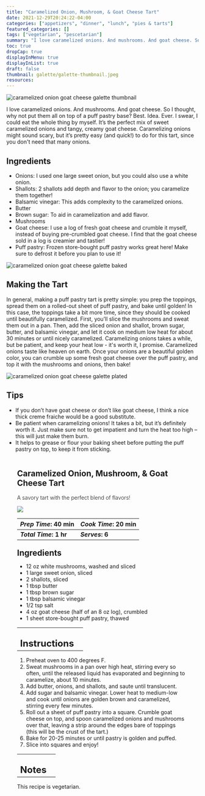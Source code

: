 ```yaml
---
title: "Caramelized Onion, Mushroom, & Goat Cheese Tart"
date: 2021-12-29T20:24:22-04:00
categories: ["appetizers", "dinner", "lunch", "pies & tarts"]
featured_categories: []
tags: ["vegetarian", "pescetarian"]
summary: "I love caramelized onions. And mushrooms. And goat cheese. So I thought, why not put them all on top of a puff pastry base? It’s the perfect mix of sweet, savory caramelized onions and tangy, creamy goat cheese."
toc: true
dropCap: true
displayInMenu: true
displayInList: true
draft: false
thumbnail: galette/galette-thumbnail.jpeg
resources:
---
```


![caramelized onion goat cheese galette thumbnail](../../galette/galette-thumbnail.jpeg)

I love caramelized onions. And mushrooms. And goat cheese. So I thought, why not put them all on top of a puff pastry base? Best. Idea. Ever. I swear, I could eat the whole thing by myself. It’s the perfect mix of sweet caramelized onions and tangy, creamy goat cheese. Caramelizing onions might sound scary, but it’s pretty easy (and quick!) to do for this tart, since you don't need that many onions.

## Ingredients

- Onions: I used one large sweet onion, but you could also use a white onion.
- Shallots: 2 shallots add depth and flavor to the onion; you caramelize them together!
- Balsamic vinegar: This adds complexity to the caramelized onions.
- Butter
- Brown sugar: To aid in caramelization and add flavor.
- Mushrooms
- Goat cheese: I use a log of fresh goat cheese and crumble it myself, instead of buying pre-crumbled goat cheese. I find that the goat cheese sold in a log is creamier and tastier!
- Puff pastry: Frozen store-bought puff pastry works great here! Make sure to defrost it before you plan to use it!

![caramelized onion goat cheese galette baked](../../galette/baked-galette.jpeg)

## Making the Tart

In general, making a puff pastry tart is pretty simple: you prep the toppings, spread them on a rolled-out sheet of puff pastry, and bake until golden! In this case, the toppings take a bit more time, since they should be cooked until beautifully caramelized. First, you’ll slice the mushrooms and sweat them out in a pan. Then, add the sliced onion and shallot, brown sugar, butter, and balsamic vinegar, and let it cook on medium low heat for about 30 minutes or until nicely caramelized. Caramelizing onions takes a while, but be patient, and keep your heat low - it's worth it, I promise. Caramelized onions taste like heaven on earth. Once your onions are a beautiful golden color, you can crumble up some fresh goat cheese over the puff pastry, and top it with the mushrooms and onions, then bake!

![caramelized onion goat cheese galette plated](../../galette/galette-plated.jpeg)

## Tips

- If you don’t have goat cheese or don’t like goat cheese, I think a nice thick creme fraiche would be a good substitute.
- Be patient when caramelizing onions! It takes a bit, but it’s definitely worth it. Just make sure not to get impatient and turn the heat too high – this will just make them burn.
- It helps to grease or flour your baking sheet before putting the puff pastry on top, to keep it from sticking.

<div class = "bg-pink-100 dark:bg-gray-700"  id = "recipe"> 
<div class = "bg-pink-100 dark:bg-gray-700"  style = "padding-left:2em; margin-top:0; margin-bottom:0;">

<div style="display:grid; align-items:start; justify-content:space-between; padding-right:2em" class="grid-cols-2 gap-2 md:gap-4 lg:gap-8 xl:gap-12"><div class = "mb-8"><h2>Caramelized Onion, Mushroom, & Goat Cheese Tart</h2><p style = "font-weight: 300;">A savory tart with the perfect blend of flavors!</p></div> <img src="../../galette/galette-thumbnail.jpeg" class="w-full h-auto mx-auto"></div>

| _Prep Time_: 40 min  | _Cook Time_: 20 min  |
| :--- | :--- |
| **_Total Time_: 1 hr** | **_Serves_: 6**  |

</div>
<div style="padding-left:2em; padding-right:2em; border-width:3px; margin-top:0;" class="bg-white dark:bg-gray-900 border-pink-100 dark:border-gray-700 dark:!text-white">
 <div><h2 style = "margin-top:1em; margin-bottom:0;" >Ingredients</h2></div>

- 12 oz white mushrooms, washed and sliced
- 1 large sweet onion, sliced
- 2 shallots, sliced
- 1 tbsp butter
- 1 tbsp brown sugar
- 1 tbsp balsamic vinegar
- 1/2 tsp salt
- 4 oz goat cheese (half of an 8 oz log), crumbled
- 1 sheet store-bought puff pastry, thawed

|   |    |
| :--- | :--- |
| <div><h2 style = "margin-top:1em; margin-bottom:0;" >Instructions</h2></div>|   |

1. Preheat oven to 400 degrees F.
2. Sweat mushrooms in a pan over high heat, stirring every so often, until the released liquid has evaporated and beginning to caramelize, about 10 minutes.
3. Add butter, onions, and shallots, and saute until translucent.
4. Add sugar and balsamic vinegar. Lower heat to medium-low and cook until onions are golden brown and caramelized, stirring every few minutes.
5. Roll out a sheet of puff pastry into a square. Crumble goat cheese on top, and spoon caramelized onions and mushrooms over that, leaving a strip around the edges bare of toppings (this will be the crust of the tart.)
6. Bake for 20-25 minutes or until pastry is golden and puffed.
7. Slice into squares and enjoy!

|   |    |
| :--- | :--- |
| <div><h2 style = "margin-top:1em; margin-bottom:0;" >Notes</h2></div>|   |

This recipe is vegetarian.

</div>
</div>
